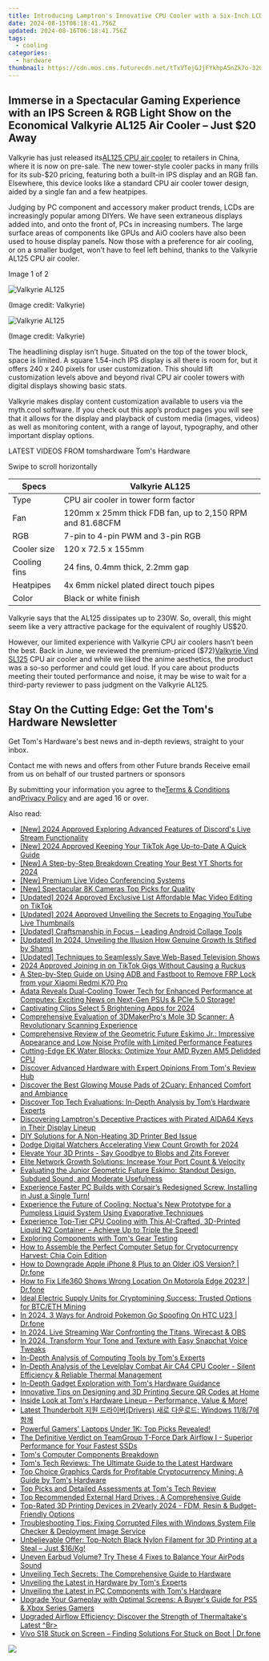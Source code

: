 ```yaml
---
title: Introducing Lamptron's Innovative CPU Cooler with a Six-Inch LCD - As Big as the iPhone 15 & Perfect for Dual Monitor Gaming
date: 2024-08-15T06:18:41.756Z
updated: 2024-08-16T06:18:41.756Z
tags:
  - cooling
categories:
  - hardware
thumbnail: https://cdn.mos.cms.futurecdn.net/tTxVTejGJjFYkhpA5nZk7o-320-80.jpg
---
```


## Immerse in a Spectacular Gaming Experience with an IPS Screen & RGB Light Show on the Economical Valkyrie AL125 Air Cooler – Just $20 Away

Valkyrie has just released its[AL125 CPU air cooler](https://www.ithome.com/0/781/672.htm) to retailers in China, where it is now on pre-sale. The new tower-style cooler packs in many frills for its sub-$20 pricing, featuring both a built-in IPS display and an RGB fan. Elsewhere, this device looks like a standard CPU air cooler tower design, aided by a single fan and a few heatpipes.

 Judging by PC component and accessory maker product trends, LCDs are increasingly popular among DIYers. We have seen extraneous displays added into, and onto the front of, PCs in increasing numbers. The large surface areas of components like GPUs and AiO coolers have also been used to house display panels. Now those with a preference for air cooling, or on a smaller budget, won’t have to feel left behind, thanks to the Valkyrie AL125 CPU air cooler.

 Image 1 of 2

![Valkyrie AL125](https://vanilla.futurecdn.net/cyclingnews/media/img/missing-image.svg)

 (Image credit: Valkyrie)

![Valkyrie AL125](https://vanilla.futurecdn.net/cyclingnews/media/img/missing-image.svg)

 (Image credit: Valkyrie)

 The headlining display isn’t huge. Situated on the top of the tower block, space is limited. A square 1.54-inch IPS display is all there is room for, but it offers 240 x 240 pixels for user customization. This should lift customization levels above and beyond rival CPU air cooler towers with digital displays showing basic stats.

 Valkyrie makes display content customization available to users via the myth.cool software. If you check out this app’s product pages you will see that it allows for the display and playback of custom media (images, videos) as well as monitoring content, with a range of layout, typography, and other important display options.

 LATEST VIDEOS FROM tomshardware Tom's Hardware

 Swipe to scroll horizontally

| Specs        | Valkyrie AL125                                           |
| ------------ | -------------------------------------------------------- |
| Type         | CPU air cooler in tower form factor                      |
| Fan          | 120mm x 25mm thick FDB fan, up to 2,150 RPM and 81.68CFM |
| RGB          | 7-pin to 4-pin PWM and 3-pin RGB                         |
| Cooler size  | 120 x 72.5 x 155mm                                       |
| Cooling fins | 24 fins, 0.4mm thick, 2.2mm gap                          |
| Heatpipes    | 4x 6mm nickel plated direct touch pipes                  |
| Color        | Black or white finish                                    |

 Valkyrie says that the AL125 dissipates up to 230W. So, overall, this might seem like a very attractive package for the equivalent of roughly US$20.

 However, our limited experience with Valkyrie CPU air coolers hasn’t been the best. Back in June, we reviewed the premium-priced ($72)[Valkyrie Vind SL125](https://www.tomshardware.com/pc-components/air-cooling/valkyrie-vind-sl125-review) CPU air cooler and while we liked the anime aesthetics, the product was a so-so performer and could get loud. If you care about products meeting their touted performance and noise, it may be wise to wait for a third-party reviewer to pass judgment on the Valkyrie AL125.

## Stay On the Cutting Edge: Get the Tom's Hardware Newsletter

 Get Tom's Hardware's best news and in-depth reviews, straight to your inbox.

 Contact me with news and offers from other Future brands  Receive email from us on behalf of our trusted partners or sponsors

 By submitting your information you agree to the[Terms & Conditions](https://futureplc.com/terms-conditions/) and[Privacy Policy](https://futureplc.com/privacy-policy/) and are aged 16 or over.


<ins class="adsbygoogle"
     style="display:block"
     data-ad-format="autorelaxed"
     data-ad-client="ca-pub-7571918770474297"
     data-ad-slot="1223367746"></ins>



<ins class="adsbygoogle"
     style="display:block"
     data-ad-client="ca-pub-7571918770474297"
     data-ad-slot="8358498916"
     data-ad-format="auto"
     data-full-width-responsive="true"></ins>

<span class="atpl-alsoreadstyle">Also read:</span>
<div><ul>
<li><a href="https://discord-videos.techidaily.com/new-2024-approved-exploring-advanced-features-of-discords-live-stream-functionality/"><u>[New] 2024 Approved  Exploring Advanced Features of Discord's Live Stream Functionality</u></a></li>
<li><a href="https://vp-tips.techidaily.com/new-2024-approved-keeping-your-tiktok-age-up-to-date-a-quick-guide/"><u>[New] 2024 Approved  Keeping Your TikTok Age Up-to-Date  A Quick Guide</u></a></li>
<li><a href="https://facebook-record-videos.techidaily.com/new-a-step-by-step-breakdown-creating-your-best-yt-shorts-for-2024/"><u>[New] A Step-by-Step Breakdown  Creating Your Best YT Shorts for 2024</u></a></li>
<li><a href="https://extra-support.techidaily.com/new-premium-live-video-conferencing-systems/"><u>[New] Premium Live Video Conferencing Systems</u></a></li>
<li><a href="https://extra-approaches.techidaily.com/new-spectacular-8k-cameras-top-picks-for-quality/"><u>[New] Spectacular 8K Cameras  Top Picks for Quality</u></a></li>
<li><a href="https://tiktok-videos.techidaily.com/updated-2024-approved-exclusive-list-affordable-mac-video-editing-on-tiktok/"><u>[Updated] 2024 Approved  Exclusive List  Affordable Mac Video Editing on TikTok</u></a></li>
<li><a href="https://youtube-tips.techidaily.com/ed-2024-approved-unveiling-the-secrets-to-engaging-youtube-live-thumbnails/"><u>[Updated] 2024 Approved  Unveiling the Secrets to Engaging YouTube Live Thumbnails</u></a></li>
<li><a href="https://extra-resources.techidaily.com/updated-craftsmanship-in-focus-leading-android-collage-tools/"><u>[Updated] Craftsmanship in Focus – Leading Android Collage Tools</u></a></li>
<li><a href="https://instagram-video-recordings.techidaily.com/updated-in-2024-unveiling-the-illusion-how-genuine-growth-is-stifled-by-shams/"><u>[Updated] In 2024, Unveiling the Illusion  How Genuine Growth Is Stifled by Shams</u></a></li>
<li><a href="https://digital-screen-recording.techidaily.com/updated-techniques-to-seamlessly-save-web-based-television-shows/"><u>[Updated] Techniques to Seamlessly Save Web-Based Television Shows</u></a></li>
<li><a href="https://tiktok-clips.techidaily.com/2024-approved-joining-in-on-tiktok-gigs-without-causing-a-ruckus/"><u>2024 Approved  Joining in on TikTok Gigs Without Causing a Ruckus</u></a></li>
<li><a href="https://bypass-frp.techidaily.com/a-step-by-step-guide-on-using-adb-and-fastboot-to-remove-frp-lock-from-your-xiaomi-redmi-k70-pro-by-drfone-android/"><u>A Step-by-Step Guide on Using ADB and Fastboot to Remove FRP Lock from your Xiaomi Redmi K70 Pro</u></a></li>
<li><a href="https://hardware-tips.techidaily.com/adata-reveals-dual-cooling-tower-tech-for-enhanced-performance-at-computex-exciting-news-on-next-gen-psus-and-pcie-50-storage/"><u>Adata Reveals Dual-Cooling Tower Tech for Enhanced Performance at Computex: Exciting News on Next-Gen PSUs & PCIe 5.0 Storage!</u></a></li>
<li><a href="https://extra-lessons.techidaily.com/captivating-clips-select-5-brightening-apps-for-2024/"><u>Captivating Clips  Select 5 Brightening Apps for 2024</u></a></li>
<li><a href="https://hardware-tips.techidaily.com/comprehensive-evaluation-of-3dmakerpros-mole-3d-scanner-a-revolutionary-scanning-experience/"><u>Comprehensive Evaluation of 3DMakerPro's Mole 3D Scanner: A Revolutionary Scanning Experience</u></a></li>
<li><a href="https://hardware-tips.techidaily.com/comprehensive-review-of-the-geometric-future-eskimo-jr-impressive-appearance-and-low-noise-profile-with-limited-performance-features/"><u>Comprehensive Review of the Geometric Future Eskimo Jr.: Impressive Appearance and Low Noise Profile with Limited Performance Features</u></a></li>
<li><a href="https://hardware-tips.techidaily.com/cutting-edge-ek-water-blocks-optimize-your-amd-ryzen-am5-delidded-cpu/"><u>Cutting-Edge EK Water Blocks: Optimize Your AMD Ryzen AM5 Delidded CPU</u></a></li>
<li><a href="https://hardware-tips.techidaily.com/discover-advanced-hardware-with-expert-opinions-from-toms-review-hub/"><u>Discover Advanced Hardware with Expert Opinions From Tom's Review Hub</u></a></li>
<li><a href="https://hardware-tips.techidaily.com/discover-the-best-glowing-mouse-pads-of-2cuary-enhanced-comfort-and-ambiance/"><u>Discover the Best Glowing Mouse Pads of 2Cuary: Enhanced Comfort and Ambiance</u></a></li>
<li><a href="https://hardware-tips.techidaily.com/discover-top-tech-evaluations-in-depth-analysis-by-toms-hardware-experts/"><u>Discover Top Tech Evaluations: In-Depth Analysis by Tom’s Hardware Experts</u></a></li>
<li><a href="https://hardware-tips.techidaily.com/discovering-lamptrons-deceptive-practices-with-pirated-aida64-keys-in-their-display-lineup/"><u>Discovering Lamptron's Deceptive Practices with Pirated AIDA64 Keys in Their Display Lineup</u></a></li>
<li><a href="https://hardware-tips.techidaily.com/diy-solutions-for-a-non-heating-3d-printer-bed-issue/"><u>DIY Solutions for A Non-Heating 3D Printer Bed Issue</u></a></li>
<li><a href="https://youtube-video-recordings.techidaily.com/dodge-digital-watchers-accelerating-view-count-growth-for-2024/"><u>Dodge Digital Watchers  Accelerating View Count Growth for 2024</u></a></li>
<li><a href="https://hardware-tips.techidaily.com/elevate-your-3d-prints-say-goodbye-to-blobs-and-zits-forever/"><u>Elevate Your 3D Prints - Say Goodbye to Blobs and Zits Forever</u></a></li>
<li><a href="https://hardware-tips.techidaily.com/elite-network-growth-solutions-increase-your-port-count-and-velocity/"><u>Elite Network Growth Solutions: Increase Your Port Count & Velocity</u></a></li>
<li><a href="https://hardware-tips.techidaily.com/evaluating-the-junior-geometric-future-eskimo-standout-design-subdued-sound-and-moderate-usefulness/"><u>Evaluating the Junior Geometric Future Eskimo: Standout Design, Subdued Sound, and Moderate Usefulness</u></a></li>
<li><a href="https://hardware-tips.techidaily.com/1723175701717-experience-faster-pc-builds-with-corsairs-redesigned-screw-installing-in-just-a-single-turn/"><u>Experience Faster PC Builds with Corsair’s Redesigned Screw, Installing in Just a Single Turn!</u></a></li>
<li><a href="https://hardware-tips.techidaily.com/experience-the-future-of-cooling-noctuas-new-prototype-for-a-pumpless-liquid-system-using-evaporative-techniques/"><u>Experience the Future of Cooling: Noctua's New Prototype for a Pumpless Liquid System Using Evaporative Techniques</u></a></li>
<li><a href="https://hardware-tips.techidaily.com/experience-top-tier-cpu-cooling-with-this-ai-crafted-3d-printed-liquid-n2-container-achieve-up-to-triple-the-speed/"><u>Experience Top-Tier CPU Cooling with This AI-Crafted, 3D-Printed Liquid N2 Container – Achieve Up to Triple the Speed!</u></a></li>
<li><a href="https://hardware-tips.techidaily.com/exploring-components-with-toms-gear-testing/"><u>Exploring Components with Tom's Gear Testing</u></a></li>
<li><a href="https://hardware-tips.techidaily.com/how-to-assemble-the-perfect-computer-setup-for-cryptocurrency-harvest-chia-coin-edition/"><u>How to Assemble the Perfect Computer Setup for Cryptocurrency Harvest: Chia Coin Edition</u></a></li>
<li><a href="https://techidaily.com/how-to-downgrade-apple-iphone-8-plus-to-an-older-ios-version-drfone-by-drfone-ios-system-repair-ios-system-repair/"><u>How to Downgrade Apple iPhone 8 Plus to an Older iOS Version? | Dr.fone</u></a></li>
<li><a href="https://fake-location.techidaily.com/how-to-fix-life360-shows-wrong-location-on-motorola-edge-2023-drfone-by-drfone-virtual-android/"><u>How to Fix Life360 Shows Wrong Location On Motorola Edge 2023? | Dr.fone</u></a></li>
<li><a href="https://hardware-tips.techidaily.com/ideal-electric-supply-units-for-cryptomining-success-trusted-options-for-btceth-mining/"><u>Ideal Electric Supply Units for Cryptomining Success: Trusted Options for BTC/ETH Mining</u></a></li>
<li><a href="https://android-pokemon-go.techidaily.com/in-2024-3-ways-for-android-pokemon-go-spoofing-on-htc-u23-drfone-by-drfone-virtual-android/"><u>In 2024, 3 Ways for Android Pokemon Go Spoofing On HTC U23 | Dr.fone</u></a></li>
<li><a href="https://extra-approaches.techidaily.com/in-2024-live-streaming-war-confronting-the-titans-wirecast-and-obs/"><u>In 2024, Live Streaming War  Confronting the Titans, Wirecast & OBS</u></a></li>
<li><a href="https://snapchat-videos.techidaily.com/in-2024-transform-your-tone-and-texture-with-easy-snapchat-voice-tweaks/"><u>In 2024, Transform Your Tone and Texture with Easy Snapchat Voice Tweaks</u></a></li>
<li><a href="https://hardware-tips.techidaily.com/in-depth-analysis-of-computing-tools-by-toms-experts/"><u>In-Depth Analysis of Computing Tools by Tom's Experts</u></a></li>
<li><a href="https://hardware-tips.techidaily.com/in-depth-analysis-of-the-levelplay-combat-air-ca4-cpu-cooler-silent-efficiency-and-reliable-thermal-management/"><u>In-Depth Analysis of the Levelplay Combat Air CA4 CPU Cooler - Silent Efficiency & Reliable Thermal Management</u></a></li>
<li><a href="https://hardware-tips.techidaily.com/in-depth-gadget-exploration-with-toms-hardware-guidance/"><u>In-Depth Gadget Exploration with Tom's Hardware Guidance</u></a></li>
<li><a href="https://hardware-tips.techidaily.com/innovative-tips-on-designing-and-3d-printing-secure-qr-codes-at-home/"><u>Innovative Tips on Designing and 3D Printing Secure QR Codes at Home</u></a></li>
<li><a href="https://hardware-tips.techidaily.com/1723125187704-inside-look-at-toms-hardware-lineup-performance-value-and-more/"><u>Inside Look at Tom's Hardware Lineup – Performance, Value & More!</u></a></li>
<li><a href="https://driver-download.techidaily.com/latest-thunderbolt-drivers-windows-1187/"><u>Latest Thunderbolt 지원 드라이버(Drivers) 새로 다운로드: Windows 11/8/7에 함께</u></a></li>
<li><a href="https://hardware-tips.techidaily.com/1723125258219-powerful-gamers-laptops-under-1k-top-picks-revealed/"><u>Powerful Gamers' Laptops Under 1K: Top Picks Revealed!</u></a></li>
<li><a href="https://hardware-tips.techidaily.com/the-definitive-verdict-on-teamgroup-t-force-dark-airflow-i-superior-performance-for-your-fastest-ssds/"><u>The Definitive Verdict on TeamGroup T-Force Dark Airflow I - Superior Performance for Your Fastest SSDs</u></a></li>
<li><a href="https://hardware-tips.techidaily.com/toms-computer-components-breakdown/"><u>Tom's Computer Components Breakdown</u></a></li>
<li><a href="https://hardware-tips.techidaily.com/toms-tech-reviews-the-ultimate-guide-to-the-latest-hardware/"><u>Tom's Tech Reviews: The Ultimate Guide to the Latest Hardware</u></a></li>
<li><a href="https://hardware-tips.techidaily.com/top-choice-graphics-cards-for-profitable-cryptocurrency-mining-a-guide-by-toms-hardware/"><u>Top Choice Graphics Cards for Profitable Cryptocurrency Mining: A Guide by Tom's Hardware</u></a></li>
<li><a href="https://hardware-tips.techidaily.com/top-picks-and-detailed-assessments-at-toms-tech-review/"><u>Top Picks and Detailed Assessments at Tom's Tech Review</u></a></li>
<li><a href="https://hardware-tips.techidaily.com/top-recommended-external-hard-drives-a-comprehensive-guide/"><u>Top Recommended External Hard Drives : A Comprehensive Guide</u></a></li>
<li><a href="https://hardware-tips.techidaily.com/top-rated-3d-printing-devices-in-2vearly-2024-fdm-resin-and-budget-friendly-options/"><u>Top-Rated 3D Printing Devices in 2Vearly 2024 - FDM, Resin & Budget-Friendly Options</u></a></li>
<li><a href="https://common-error.techidaily.com/troubleshooting-tips-fixing-corrupted-files-with-windows-system-file-checker-and-deployment-image-service/"><u>Troubleshooting Tips: Fixing Corrupted Files with Windows System File Checker & Deployment Image Service</u></a></li>
<li><a href="https://hardware-tips.techidaily.com/1723125137767-unbelievable-offer-top-notch-black-nylon-filament-for-3d-printing-at-a-steal-just-16kg/"><u>Unbelievable Offer: Top-Notch Black Nylon Filament for 3D Printing at a Steal – Just $16/Kg!</u></a></li>
<li><a href="https://fox-that.techidaily.com/uneven-earbud-volume-try-these-4-fixes-to-balance-your-airpods-sound/"><u>Uneven Earbud Volume? Try These 4 Fixes to Balance Your AirPods Sound</u></a></li>
<li><a href="https://hardware-tips.techidaily.com/unveiling-tech-secrets-the-comprehensive-guide-to-hardware/"><u>Unveiling Tech Secrets: The Comprehensive Guide to Hardware</u></a></li>
<li><a href="https://hardware-tips.techidaily.com/unveiling-the-latest-in-hardware-by-toms-experts/"><u>Unveiling the Latest in Hardware by Tom's Experts</u></a></li>
<li><a href="https://hardware-tips.techidaily.com/unveiling-the-latest-in-pc-components-with-toms-hardware/"><u>Unveiling the Latest in PC Components with Tom's Hardware</u></a></li>
<li><a href="https://hardware-tips.techidaily.com/upgrade-your-gameplay-with-optimal-screens-a-buyers-guide-for-ps5-and-xbox-series-gamers/"><u>Upgrade Your Gameplay with Optimal Screens: A Buyer's Guide for PS5 & Xbox Series Gamers</u></a></li>
<li><a href="https://hardware-tips.techidaily.com/upgraded-airflow-efficiency-discover-the-strength-of-thermaltakes-latest-br)/"><u>Upgraded Airflow Efficiency: Discover the Strength of Thermaltake's Latest ^Br></u></a></li>
<li><a href="https://howto.techidaily.com/vivo-s18-stuck-on-screen-finding-solutions-for-stuck-on-boot-drfone-by-drfone-fix-android-problems-fix-android-problems/"><u>Vivo S18 Stuck on Screen – Finding Solutions For Stuck on Boot | Dr.fone</u></a></li>
</ul></div>

<!-- affiliate ads begin -->
<a href="https://secure.2checkout.com/order/checkout.php?PRODS=3546200&QTY=1&AFFILIATE=108875&CART=1"><img src="http://www.binteko.com/sites/default/files/banner01_468x60a.gif" border="0"></a>
<!-- affiliate ads end -->